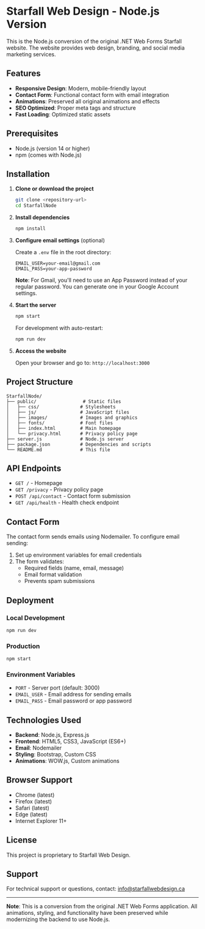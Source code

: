 # Starfall Web Design - Node.js Version

This is the Node.js conversion of the original .NET Web Forms Starfall website. The website provides web design, branding, and social media marketing services.

## Features

- **Responsive Design**: Modern, mobile-friendly layout
- **Contact Form**: Functional contact form with email integration
- **Animations**: Preserved all original animations and effects
- **SEO Optimized**: Proper meta tags and structure
- **Fast Loading**: Optimized static assets

## Prerequisites

- Node.js (version 14 or higher)
- npm (comes with Node.js)

## Installation

1. **Clone or download the project**
   ```bash
   git clone <repository-url>
   cd StarfallNode
   ```

2. **Install dependencies**
   ```bash
   npm install
   ```

3. **Configure email settings** (optional)
   
   Create a `.env` file in the root directory:
   ```env
   EMAIL_USER=your-email@gmail.com
   EMAIL_PASS=your-app-password
   ```
   
   **Note**: For Gmail, you'll need to use an App Password instead of your regular password. You can generate one in your Google Account settings.

4. **Start the server**
   ```bash
   npm start
   ```
   
   For development with auto-restart:
   ```bash
   npm run dev
   ```

5. **Access the website**
   
   Open your browser and go to: `http://localhost:3000`

## Project Structure

```
StarfallNode/
├── public/                 # Static files
│   ├── css/               # Stylesheets
│   ├── js/                # JavaScript files
│   ├── images/            # Images and graphics
│   ├── fonts/             # Font files
│   ├── index.html         # Main homepage
│   └── privacy.html       # Privacy policy page
├── server.js              # Node.js server
├── package.json           # Dependencies and scripts
└── README.md              # This file
```

## API Endpoints

- `GET /` - Homepage
- `GET /privacy` - Privacy policy page
- `POST /api/contact` - Contact form submission
- `GET /api/health` - Health check endpoint

## Contact Form

The contact form sends emails using Nodemailer. To configure email sending:

1. Set up environment variables for email credentials
2. The form validates:
   - Required fields (name, email, message)
   - Email format validation
   - Prevents spam submissions

## Deployment

### Local Development
```bash
npm run dev
```

### Production
```bash
npm start
```

### Environment Variables
- `PORT` - Server port (default: 3000)
- `EMAIL_USER` - Email address for sending emails
- `EMAIL_PASS` - Email password or app password

## Technologies Used

- **Backend**: Node.js, Express.js
- **Frontend**: HTML5, CSS3, JavaScript (ES6+)
- **Email**: Nodemailer
- **Styling**: Bootstrap, Custom CSS
- **Animations**: WOW.js, Custom animations

## Browser Support

- Chrome (latest)
- Firefox (latest)
- Safari (latest)
- Edge (latest)
- Internet Explorer 11+

## License

This project is proprietary to Starfall Web Design.

## Support

For technical support or questions, contact: info@starfallwebdesign.ca

---

**Note**: This is a conversion from the original .NET Web Forms application. All animations, styling, and functionality have been preserved while modernizing the backend to use Node.js.
